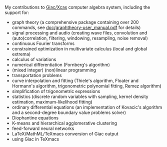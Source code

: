 My contributions to [Giac/Xcas](https://www-fourier.ujf-grenoble.fr/~parisse/giac.html) computer algebra system, including the support for:

- graph theory (a comprehensive package containing over 200 commands, see [doc/graphtheory-user_manual.pdf](https://raw.githubusercontent.com/marohnicluka/giac/master/doc/graphtheory-user_manual.pdf) for details)
- signal processing and audio (creating wave files, convolution and (auto)correlation, filtering, windowing, resampling, noise removal)
- continuous Fourier transforms
- constrained optimization in multivariate calculus (local and global extrema)
- calculus of variations
- numerical differentiation (Fornberg's algorithm)
- (mixed integer) (non)linear programming
- transportation problems
- curve interpolation and fitting (Thiele's algorithm, Floater and Hormann's algorithm, trigonometric polynomial fitting, Remez algorithm)
- simplification of trigonometric expressions
- statistics (discrete random variables with sampling, kernel density estimation, maximum-likelihood fitting)
- ordinary differential equations (an implementation of Kovacic's algorithm and a second-degree boundary value problems solver)
- Diophantine equations
- K-means and hierarchical agglomerative clustering
- feed-forward neural networks
- LaTeX/MathML/TeXmacs conversion of Giac output
- using Giac in TeXmacs
